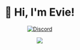 <h1 align="center">👋 Hi, I'm Evie!</h1>

<p align="center">
<a href="https://discord.gg/Hkt4Ef5wQV">
<img alt="Discord" src="https://discordapp.com/api/guilds/872452467810517023/widget.png?style=shield">
</a>

<p align="center">
  <img src="https://api.status.gg/discord/871802494295101480">
</p>
